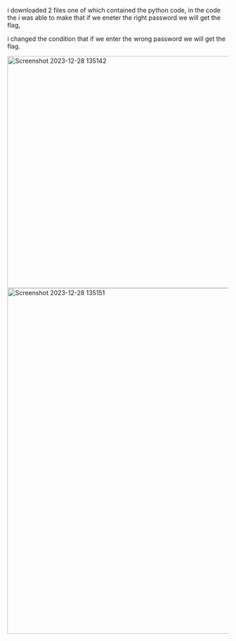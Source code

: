 i downloaded 2 files one of which contained the python code, in the code the i was able to make that if we eneter the right password we will get the flag,

i changed the condition that if we enter the wrong password we will get the flag.


<img width="527" alt="Screenshot 2023-12-28 135142" src="https://github.com/lakshittandon/cryptonite/assets/143540406/ca41e12c-3c81-46be-b2d6-55dadc84978d">



<img width="785" alt="Screenshot 2023-12-28 135151" src="https://github.com/lakshittandon/cryptonite/assets/143540406/ec96de4e-f14c-4b8a-863d-fde1bc103a86">






